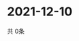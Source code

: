 # 2021-12-10
  共 0条

  <!-- BEGIN -->
  <!-- 最后更新时间Fri Dec 10 2021 04:05:47 GMT+0000 (Coordinated Universal Time) -->
  
  <!-- END -->
  
  